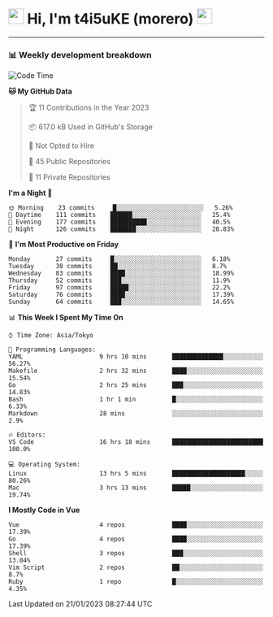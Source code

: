 <!-- Title -->
<h1>
    <img src="https://emojis.slackmojis.com/emojis/images/1600385609/10490/cactuar.gif?1600385609" width="30"/> 
    Hi, I'm t4i5uKE (morero) 
    <img src="https://emojis.slackmojis.com/emojis/images/1600385609/10490/cactuar.gif?1600385609" width="30"/>
</h1>

---

<h3> 📊 Weekly development breakdown </h3>
<!-- waka-readme-stats -->

<!--START_SECTION:waka-->
![Code Time](http://img.shields.io/badge/Code%20Time-1%2C372%20hrs%2022%20mins-blue)

**🐱 My GitHub Data** 

> 🏆 11 Contributions in the Year 2023
 > 
> 📦 617.0 kB Used in GitHub's Storage 
 > 
> 🚫 Not Opted to Hire
 > 
> 📜 45 Public Repositories 
 > 
> 🔑 11 Private Repositories  
 > 
**I'm a Night 🦉** 

```text
🌞 Morning    23 commits     █░░░░░░░░░░░░░░░░░░░░░░░░   5.26% 
🌆 Daytime    111 commits    ██████░░░░░░░░░░░░░░░░░░░   25.4% 
🌃 Evening    177 commits    ██████████░░░░░░░░░░░░░░░   40.5% 
🌙 Night      126 commits    ███████░░░░░░░░░░░░░░░░░░   28.83%

```
📅 **I'm Most Productive on Friday** 

```text
Monday       27 commits     █░░░░░░░░░░░░░░░░░░░░░░░░   6.18% 
Tuesday      38 commits     ██░░░░░░░░░░░░░░░░░░░░░░░   8.7% 
Wednesday    83 commits     ████░░░░░░░░░░░░░░░░░░░░░   18.99% 
Thursday     52 commits     ███░░░░░░░░░░░░░░░░░░░░░░   11.9% 
Friday       97 commits     █████░░░░░░░░░░░░░░░░░░░░   22.2% 
Saturday     76 commits     ████░░░░░░░░░░░░░░░░░░░░░   17.39% 
Sunday       64 commits     ███░░░░░░░░░░░░░░░░░░░░░░   14.65%

```


📊 **This Week I Spent My Time On** 

```text
⌚︎ Time Zone: Asia/Tokyo

💬 Programming Languages: 
YAML                     9 hrs 10 mins       ██████████████░░░░░░░░░░░   56.27% 
Makefile                 2 hrs 32 mins       ████░░░░░░░░░░░░░░░░░░░░░   15.54% 
Go                       2 hrs 25 mins       ███░░░░░░░░░░░░░░░░░░░░░░   14.83% 
Bash                     1 hr 1 min          █░░░░░░░░░░░░░░░░░░░░░░░░   6.33% 
Markdown                 28 mins             ░░░░░░░░░░░░░░░░░░░░░░░░░   2.9%

🔥 Editors: 
VS Code                  16 hrs 18 mins      █████████████████████████   100.0%

💻 Operating System: 
Linux                    13 hrs 5 mins       ████████████████████░░░░░   80.26% 
Mac                      3 hrs 13 mins       █████░░░░░░░░░░░░░░░░░░░░   19.74%

```

**I Mostly Code in Vue** 

```text
Vue                      4 repos             ████░░░░░░░░░░░░░░░░░░░░░   17.39% 
Go                       4 repos             ████░░░░░░░░░░░░░░░░░░░░░   17.39% 
Shell                    3 repos             ███░░░░░░░░░░░░░░░░░░░░░░   13.04% 
Vim Script               2 repos             ██░░░░░░░░░░░░░░░░░░░░░░░   8.7% 
Ruby                     1 repo              █░░░░░░░░░░░░░░░░░░░░░░░░   4.35%

```



 Last Updated on 21/01/2023 08:27:44 UTC
<!--END_SECTION:waka-->
